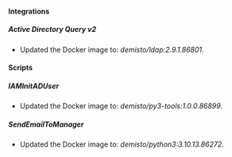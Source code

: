 
#### Integrations

##### Active Directory Query v2

- Updated the Docker image to: *demisto/ldap:2.9.1.86801*.

#### Scripts

##### IAMInitADUser

- Updated the Docker image to: *demisto/py3-tools:1.0.0.86899*.
##### SendEmailToManager

- Updated the Docker image to: *demisto/python3:3.10.13.86272*.
